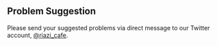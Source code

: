 ## Problem Suggestion

Please send your suggested problems via direct message to our Twitter account, [@riazi_cafe](https://twitter.com/riazi_cafe).
